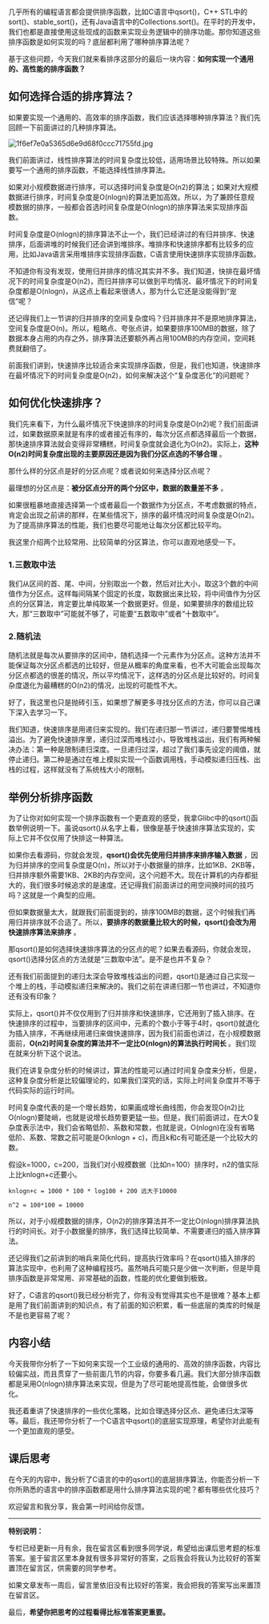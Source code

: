 几乎所有的编程语言都会提供排序函数，比如C语言中qsort()，C++ STL中的sort()、stable\_sort()，还有Java语言中的Collections.sort()。在平时的开发中，我们也都是直接使用这些现成的函数来实现业务逻辑中的排序功能。那你知道这些排序函数是如何实现的吗？底层都利用了哪种排序算法呢？

基于这些问题，今天我们就来看排序这部分的最后一块内容：**如何实现一个通用的、高性能的排序函数？** 

## 如何选择合适的排序算法？

如果要实现一个通用的、高效率的排序函数，我们应该选择哪种排序算法？我们先回顾一下前面讲过的几种排序算法。

![1f6ef7e0a5365d6e9d68f0ccc71755fd.jpg][]

我们前面讲过，线性排序算法的时间复杂度比较低，适用场景比较特殊。所以如果要写一个通用的排序函数，不能选择线性排序算法。

如果对小规模数据进行排序，可以选择时间复杂度是O(n2)的算法；如果对大规模数据进行排序，时间复杂度是O(nlogn)的算法更加高效。所以，为了兼顾任意规模数据的排序，一般都会首选时间复杂度是O(nlogn)的排序算法来实现排序函数。

时间复杂度是O(nlogn)的排序算法不止一个，我们已经讲过的有归并排序、快速排序，后面讲堆的时候我们还会讲到堆排序。堆排序和快速排序都有比较多的应用，比如Java语言采用堆排序实现排序函数，C语言使用快速排序实现排序函数。

不知道你有没有发现，使用归并排序的情况其实并不多。我们知道，快排在最坏情况下的时间复杂度是O(n2)，而归并排序可以做到平均情况、最坏情况下的时间复杂度都是O(nlogn)，从这点上看起来很诱人，那为什么它还是没能得到“宠信”呢？

还记得我们上一节讲的归并排序的空间复杂度吗？归并排序并不是原地排序算法，空间复杂度是O(n)。所以，粗略点、夸张点讲，如果要排序100MB的数据，除了数据本身占用的内存之外，排序算法还要额外再占用100MB的内存空间，空间耗费就翻倍了。

前面我们讲到，快速排序比较适合来实现排序函数，但是，我们也知道，快速排序在最坏情况下的时间复杂度是O(n2)，如何来解决这个“复杂度恶化”的问题呢？

## 如何优化快速排序？

我们先来看下，为什么最坏情况下快速排序的时间复杂度是O(n2)呢？我们前面讲过，如果数据原来就是有序的或者接近有序的，每次分区点都选择最后一个数据，那快速排序算法就会变得非常糟糕，时间复杂度就会退化为O(n2)。实际上，**这种O(n2)时间复杂度出现的主要原因还是因为我们分区点选的不够合理** 。

那什么样的分区点是好的分区点呢？或者说如何来选择分区点呢？

最理想的分区点是：**被分区点分开的两个分区中，数据的数量差不多** 。

如果很粗暴地直接选择第一个或者最后一个数据作为分区点，不考虑数据的特点，肯定会出现之前讲的那样，在某些情况下，排序的最坏情况时间复杂度是O(n2)。为了提高排序算法的性能，我们也要尽可能地让每次分区都比较平均。

我这里介绍两个比较常用、比较简单的分区算法，你可以直观地感受一下。

### 1.三数取中法

我们从区间的首、尾、中间，分别取出一个数，然后对比大小，取这3个数的中间值作为分区点。这样每间隔某个固定的长度，取数据出来比较，将中间值作为分区点的分区算法，肯定要比单纯取某一个数据更好。但是，如果要排序的数组比较大，那“三数取中”可能就不够了，可能要“五数取中”或者“十数取中”。

### 2.随机法

随机法就是每次从要排序的区间中，随机选择一个元素作为分区点。这种方法并不能保证每次分区点都选的比较好，但是从概率的角度来看，也不大可能会出现每次分区点都选的很差的情况，所以平均情况下，这样选的分区点是比较好的。时间复杂度退化为最糟糕的O(n2)的情况，出现的可能性不大。

好了，我这里也只是抛砖引玉，如果想了解更多寻找分区点的方法，你可以自己课下深入去学习一下。

我们知道，快速排序是用递归来实现的。我们在递归那一节讲过，递归要警惕堆栈溢出。为了避免快速排序里，递归过深而堆栈过小，导致堆栈溢出，我们有两种解决办法：第一种是限制递归深度。一旦递归过深，超过了我们事先设定的阈值，就停止递归。第二种是通过在堆上模拟实现一个函数调用栈，手动模拟递归压栈、出栈的过程，这样就没有了系统栈大小的限制。

## 举例分析排序函数

为了让你对如何实现一个排序函数有一个更直观的感受，我拿Glibc中的qsort()函数举例说明一下。虽说qsort()从名字上看，很像是基于快速排序算法实现的，实际上它并不仅仅用了快排这一种算法。

如果你去看源码，你就会发现，**qsort()会优先使用归并排序来排序输入数据** ，因为归并排序的空间复杂度是O(n)，所以对于小数据量的排序，比如1KB、2KB等，归并排序额外需要1KB、2KB的内存空间，这个问题不大。现在计算机的内存都挺大的，我们很多时候追求的是速度。还记得我们前面讲过的用空间换时间的技巧吗？这就是一个典型的应用。

但如果数据量太大，就跟我们前面提到的，排序100MB的数据，这个时候我们再用归并排序就不合适了。所以，**要排序的数据量比较大的时候，qsort()会改为用快速排序算法来排序** 。

那qsort()是如何选择快速排序算法的分区点的呢？如果去看源码，你就会发现，qsort()选择分区点的方法就是“三数取中法”。是不是也并不复杂？

还有我们前面提到的递归太深会导致堆栈溢出的问题，qsort()是通过自己实现一个堆上的栈，手动模拟递归来解决的。我们之前在讲递归那一节也讲过，不知道你还有没有印象？

实际上，qsort()并不仅仅用到了归并排序和快速排序，它还用到了插入排序。在快速排序的过程中，当要排序的区间中，元素的个数小于等于4时，qsort()就退化为插入排序，不再继续用递归来做快速排序，因为我们前面也讲过，在小规模数据面前，**O(n2)时间复杂度的算法并不一定比O(nlogn)的算法执行时间长** 。我们现在就来分析下这个说法。

我们在讲复杂度分析的时候讲过，算法的性能可以通过时间复杂度来分析，但是，这种复杂度分析是比较偏理论的，如果我们深究的话，实际上时间复杂度并不等于代码实际的运行时间。

时间复杂度代表的是一个增长趋势，如果画成增长曲线图，你会发现O(n2)比O(nlogn)要陡峭，也就是说增长趋势要更猛一些。但是，我们前面讲过，在大O复杂度表示法中，我们会省略低阶、系数和常数，也就是说，O(nlogn)在没有省略低阶、系数、常数之前可能是O(knlogn + c)，而且k和c有可能还是一个比较大的数。

假设k=1000，c=200，当我们对小规模数据（比如n=100）排序时，n2的值实际上比knlogn+c还要小。

``````````
knlogn+c = 1000 * 100 * log100 + 200 远大于10000

n^2 = 100*100 = 10000
``````````

所以，对于小规模数据的排序，O(n2)的排序算法并不一定比O(nlogn)排序算法执行的时间长。对于小数据量的排序，我们选择比较简单、不需要递归的插入排序算法。

还记得我们之前讲到的哨兵来简化代码，提高执行效率吗？在qsort()插入排序的算法实现中，也利用了这种编程技巧。虽然哨兵可能只是少做一次判断，但是毕竟排序函数是非常常用、非常基础的函数，性能的优化要做到极致。

好了，C语言的qsort()我已经分析完了，你有没有觉得其实也不是很难？基本上都是用了我们前面讲到的知识点，有了前面的知识积累，看一些底层的类库的时候是不是也更容易了呢？

## 内容小结

今天我带你分析了一下如何来实现一个工业级的通用的、高效的排序函数，内容比较偏实战，而且贯穿了一些前面几节的内容，你要多看几遍。我们大部分排序函数都是采用O(nlogn)排序算法来实现，但是为了尽可能地提高性能，会做很多优化。

我还着重讲了快速排序的一些优化策略，比如合理选择分区点、避免递归太深等等。最后，我还带你分析了一个C语言中qsort()的底层实现原理，希望你对此能有一个更加直观的感受。

## 课后思考

在今天的内容中，我分析了C语言的中的qsort()的底层排序算法，你能否分析一下你所熟悉的语言中的排序函数都是用什么排序算法实现的呢？都有哪些优化技巧？

欢迎留言和我分享，我会第一时间给你反馈。

--------------------

**特别说明：** 

专栏已经更新一月有余，我在留言区看到很多同学说，希望给出课后思考题的标准答案。鉴于留言区里本身就有很多非常好的答案，之后我会将我认为比较好的答案置顶在留言区，供需要的同学参考。

如果文章发布一周后，留言里依旧没有比较好的答案，我会把我的答案写出来置顶在留言区。

最后，**希望你把思考的过程看得比标准答案更重要。** 


[1f6ef7e0a5365d6e9d68f0ccc71755fd.jpg]: https://static001.geekbang.org/resource/image/1f/fd/1f6ef7e0a5365d6e9d68f0ccc71755fd.jpg

